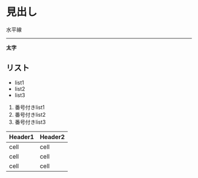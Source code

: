 # 見出し

水平線

---

**太字**

## リスト
- list1
- list2
- list3

1. 番号付きlist1
2. 番号付きlist2
3. 番号付きlist3

Header1 | Header2
------- | -------
cell    | cell
cell    | cell
cell    | cell

